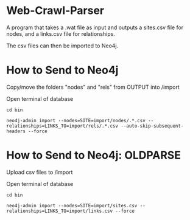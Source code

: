 # Web-Crawl-Parser
A program that takes a .wat file as input and outputs a sites.csv file for nodes, and a links.csv file for relationships.

The csv files can then be imported to Neo4j.

# How to Send to Neo4j
Copy/move the folders "nodes" and "rels" from OUTPUT into /import

Open terminal of database

`cd bin`

`neo4j-admin import --nodes=SITE=import/nodes/.*.csv --relationships=LINKS_TO=import/rels/.*.csv --auto-skip-subsequent-headers --force`

# How to Send to Neo4j: OLDPARSE

Upload csv files to /import

Open terminal of database

`cd bin`

`neo4j-admin import --nodes=SITE=import/sites.csv --relationships=LINKS_TO=import/links.csv --force`
